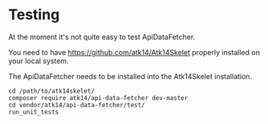 Testing
=======

At the moment it's not quite easy to test ApiDataFetcher.

You need to have https://github.com/atk14/Atk14Skelet properly installed on your local system.

The ApiDataFetcher needs to be installed into the Atk14Skelet installation.

    cd /path/to/atk14skelet/
    composer require atk14/api-data-fetcher dev-master
    cd vendor/atk14/api-data-fetcher/test/
    run_unit_tests
